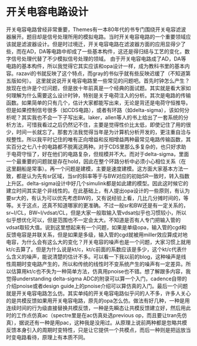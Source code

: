 # 开关电容电路设计
开关电容电路曾经非常重要，Themes有一本80年代的书专门围绕开关电容滤波器展开。题目却是信号处理所用的模拟电路。当时开关电容电路的一个重要领域应该就是滤波器设计。但是时过境迁，开关电容电路在滤波器方面的应用显得少了些，而在AD，DA等电路中却成了一些基本构件，这还是得归结与工艺的变化，数字信号处理代替了不少模拟信号处理的领域。
由于开关电容电路成了AD，DA等电路的基本构件，所以我觉得它其实应该和opa设计一样，成为教科书里的基本内容。razavi的书就反映了这个特点，而gray的书似乎就有些反映迟缓了（不知道第五版如何）。
这里就说说开关电容电路里一些常见的问题吧。首先时钟怎么产生？放现在也许是个烂问题，但是放十年前真是一个经典的面试题。其实就是看大家如何理解为什么需要这么设计时钟，特别是关于电荷注入的分析。其次是电路的传输函数。如果简单的只有几个，估计大家都能写出来，无论是背还是电荷守恒推导。但是如果控制信号很多（如CDS电路），或者有环路（如delta-sigma），该如何分析呢？其实我也不会一下子写出来。laker，allen等人的书上给出了一套系统的分析方法，可惜我看过之后仍然记不住，主要是觉得性价比太低，即使记住了用的很少，时间一长就忘了。那套方法我觉得当年是为计算机分析开发的，更注重自洽与规整性。所以我平时记住的唯有正向增益和反相增益两种最常见电路传输函数，其实百分之七八十的电路都不脱离这两种。对于CDS里那么多复杂的，也只好求助于电荷守恒了，好在他们的电路复杂，但规模并不大。而对于delta-sigma，里面一个最重要的问题就是存在hold，因此在整个环路分析中必须小心相位关系（在这里翻船是常事）。再一个问题是建模，主要是速度建模。这方面大家基本方法一致，都是认为先有sr区域，当sr的斜率等于与BW对应的初始SR一致时，转入指数上升区。delta-sigma设计中好几个simulink都是如此建的模型。因此这时候它的建立时间其实是个非线性的。在此基础上，有人提出opa设计的一些原则，有认为要sr大的，有认为可以优先考虑BW的，又有说经验上看，几比几分摊时间的，等等。关于这点，还真不知道哪家的更准确。不过一般sr和BW还是有一定关系的，sr~I/CL，BW~I/vdsat/CL，但是大家一般取输入管vdsat似乎也习惯较小，所以似乎想优化可以，但是范围也不一定会太大。不知道是否有人专门把输入管的vdsat取较大值。说到这里想起来有一个问题，如果是单级opa，输入管的cgd和反馈电容是并联关系，但是如果是多级，输入管的cgd就被用miller效应算成对地电容，为什么会有这么大的变化？开关电容的噪声也是一个问题，大家习惯上就用kt/c去算了。但是为什么说是kt/c，kt/c前面的系数应该是多少，这个kt/c代表什么含义的噪声，能说清楚的估计不多。可以看一下我以前的blog，这种噪声是线性周期时变电路产生的，所以和传统的线性时不变系统产生的噪声有一定差异。所以估算用kt/c也不失为一种简单方法，仿真用pnoise也不错。想了解跟多内容，我觉得understanding delta-sigma ADC的附录可以算一个入门，cadence自带的介绍pnoise或者design guide上的pnoise介绍可以算仿真的入门。最后一个问题就是开关电容电路怎么仿。其实单纯的开关电容电路似乎问的人不多，许多人关心的是共模反馈如果用开关电容电路，原先的opa怎么仿。做法有好几种，一种是用连续时间的行为级直接替换共模反馈，一种是先瞬态让共模反馈建立好，然后用此时的工作点仿真ac（spectre里是在ac仿真处选previous op，而且要让tran先仿真），据说还有一种是用pac，这种我是没用过。从原理上说前两种都是忽略共模反馈本身引入的周期时变特性，只是让它提供一个共模点，而后一种则是把运放当时变电路看待，原理上有本质不同。
 

